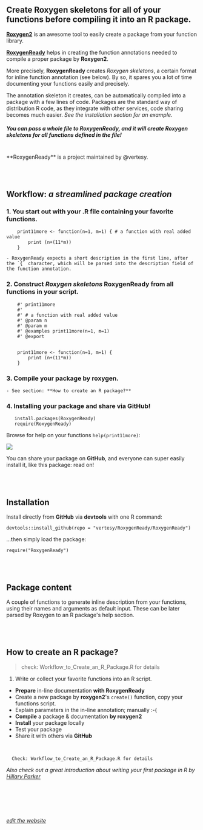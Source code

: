 ## Create Roxygen skeletons for all of your functions before compiling it into an R package.


[**Roxygen2**](https://cran.r-project.org/web/packages/roxygen2/index.html) is an awesome tool to easily create a package from your function library. 

[**RoxygenReady**](https://github.com/vertesy/RoxygenReady) helps in creating the function annotations needed to compile a proper package by **Roxygen2**. 

More precisely, **RoxygenReady** creates *Roxygen skeletons*, a certain format for inline function annotation (see below). By so, it spares you a lot of time documenting your functions easily and precisely. 

The annotation skeleton it creates, can be automatically compiled into a package with a few lines of code. Packages are the standard way of distribution R code, as they integrate with other services, code sharing becomes much easier. *See the installation section for an example.*

##### You can pass a whole file to **RoxygenReady**, and it will create *Roxygen skeletons* for all functions defined in the file!

<br>
**RoxygenReady** is a project maintained by @vertesy.

<br><br>
## Workflow: *a streamlined package creation*

### 1. You start out with your .R file containing your favorite functions.

 		print11more <- function(n=1, m=1) { # a function with real added value
			print (n+(11*m))
		}

	- RoxygenReady expects a short description in the first line, after the `{` character, which will be parsed into the description field of the function annotation.


### 2. Construct *Roxygen skeletons* RoxygenReady from all functions in your script.

		#' print11more
		#'
		#' # a function with real added value
		#' @param n
		#' @param m
		#' @examples print11more(n=1, m=1)
		#' @export


		print11more <- function(n=1, m=1) {
			print (n+(11*m))
		}


### 3. Compile your package by roxygen.

	- See section: **How to create an R package?**


### 4. Installing your package and share via GitHub!


       install.packages(RoxygenReady)
       require(RoxygenReady)

Browse for help on your functions `help(print11more)`:

![](https://raw.githubusercontent.com/vertesy/RoxygenReady/master/Images/03.b.Final.png)


You can share your package on **GitHub**, and everyone can super easily install it, like this package: read on!
	

<br><br>
## Installation

Install directly from **GitHub** via **devtools** with one R command:

<!--    devtools::install_github(repo = "vertesy/RoxygenReady/", subdir = "RoxygenReady")-->
    devtools::install_github(repo = "vertesy/RoxygenReady/RoxygenReady")
    
...then simply load the package:

    require("RoxygenReady")

<br><br>
## Package content

A couple of functions to generate inline description from your functions, using their names and arguments as default input. These can be later parsed by Roxygen to an R package's help section.

<br><br>
## How to create an R package?
> check: Workflow_to_Create_an_R_Package.R for details

1. Write or collect your favorite functions into an R script.
- **Prepare** in-line documentation **with RoxygenReady**
- Create a new package by **roxygen2**'s `create()` function, copy your functions script.
- Explain parameters in the in-line annotation; manually :-(
- **Compile** a package & documentation **by roxygen2**
- **Install** your package locally
- Test your package
- Share it with others via **GitHub**

<br>

      Check: Workflow_to_Create_an_R_Package.R for details

*Also check out a great introduction about writing your first package in R by [Hillary Parker](http://hilaryparker.com/2014/04/29/writing-an-r-package-from-scratch/)*


 <br/> <br/> <br/> <br/> <br/>
[*edit the website*](https://github.com/vertesy/RoxygenReady/generated_pages/new)

<!--[*edit the website*](https://github.com/roxygenready/roxygenready.github.io/generated_pages/new)-->
